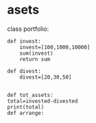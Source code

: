 # asets
class portfolio:
    
    def invest:
        invest=[100,1000,10000]
        sum(invest)
        return sum
        
    def divest:
        divest=[20,30,50]
        
        
    def tot_assets:
    total=invested-divested
    print(total)
    def arrange:
        
